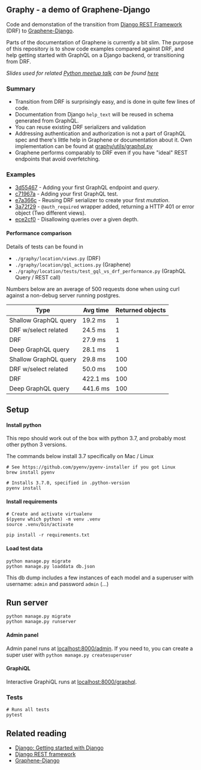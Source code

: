
## Graphy - a demo of Graphene-Django

Code and demonstation of the transition from
[Django REST Framework](https://www.django-rest-framework.org/) (DRF) to [Graphene-Django](https://docs.graphene-python.org/).

Parts of the documentation of Graphene is currently a bit slim. 
The purpose of this repository is to show code examples compared against DRF, 
and help getting started with GraphQL on a Django backend, or transitioning from DRF.

_Slides used for related [Python meetup talk](https://meetup.com/oslo-python/events/256206700/) 
can be found [here](https://slides.com/tomasfagerbekk/graphql-w-graphene)_

### Summary

- Transition from DRF is surprisingly easy, and is done in quite few lines
of code.
- Documentation from Django `help_text` will be reused in schema generated 
from GraphQL.
- You can reuse existing DRF serializers and validation
- Addressing authentication and authorization is not a part of GraphQL spec and 
there's little help in Graphene or documentation about it. Own implementation 
can be found at [graphy/utils/graphql.py](https://github.com/tomfa/graphy/blob/master/graphy/utils/graphql.py)
- Graphene performs comparably to DRF even if you have "ideal" REST endpoints 
that avoid overfetching.

### Examples

- [3d55467](https://github.com/tomfa/graphy/commit/3d554670874e5ede6dbd4b363fcb2bb56b25f84a) - Adding your first GraphQL endpoint and _query_.
- [c71967a](https://github.com/tomfa/graphy/commit/c71967ad14cd674e1c9620b6966acfd54760c648) - Adding your first GraphQL test.
- [e7a366c](https://github.com/tomfa/graphy/commit/e7a366cf0af7134eefce8860e0356107ff27d8a0) - Reusing DRF serializer to create your first _mutation_.
- [3a72f29](https://github.com/tomfa/graphy/commit/3a72f295611faf829c7a9afc526d566ed906f3f9) -  `@auth_required` wrapper added, returning a HTTP 401 or error object (Two different views).
- [ece2cf0](https://github.com/tomfa/graphy/commit/ece2cf0bd778dcdbc88ac2e60a66f88324a3ccac) - Disallowing queries over a given depth.

#### Performance comparison

Details of tests can be found in

- `./graphy/location/views.py` (DRF) 
- `./graphy/location/gql_actions.py` (Graphene)
- `./graphy/location/tests/test_gql_vs_drf_performance.py` (GraphQL Query / REST call)

Numbers below are an average of 500 requests done when using curl against a 
non-debug server running postgres.

| Type                         | Avg time | Returned objects |
| ---------------------------- | -------- | ---------------- |
| Shallow GraphQL query        | 19.2 ms  | 1                |
| DRF w/select related         | 24.5 ms  | 1                |
| DRF                          | 27.9 ms  | 1                |
| Deep GraphQL query           | 28.1 ms  | 1                |
| Shallow GraphQL query        | 29.8 ms  | 100              | 
| DRF w/select related         | 50.0 ms  | 100              |
| DRF                          | 422.1 ms | 100              |
| Deep GraphQL query           | 441.6 ms | 100              |

## Setup

#### Install python
This repo should work out of the box with python 3.7, and probably most other python 3 versions.

The commands below install 3.7 specifically on Mac / Linux
```
# See https://github.com/pyenv/pyenv-installer if you got Linux
brew install pyenv

# Installs 3.7.0, specified in .python-version
pyenv install
```

#### Install requirements
```
# Create and activate virtualenv
$(pyenv which python) -m venv .venv
source .venv/bin/activate

pip install -r requirements.txt
```

#### Load test data
```
python manage.py migrate
python manage.py loaddata db.json
```

This db dump includes a few instances of each model and a superuser
with username: `admin` and password `admin` (...)


## Run server
```
python manage.py migrate
python manage.py runserver
```

#### Admin panel
Admin panel runs at 
[localhost:8000/admin](http://localhost:8000/admin). If you need to, you can 
create a super user with `python manage.py createsuperuser`

#### GraphiQL
Interactive GraphiQL runs at [localhost:8000/graphql](http://location:8000/graphql).

### Tests
```
# Runs all tests
pytest
```


## Related reading
- [Django: Getting started with Django](https://www.djangoproject.com/start/)
- [Django REST framework](https://www.django-rest-framework.org/)
- [Graphene-Django](https://docs.graphene-python.org/projects/django/en/latest/)
